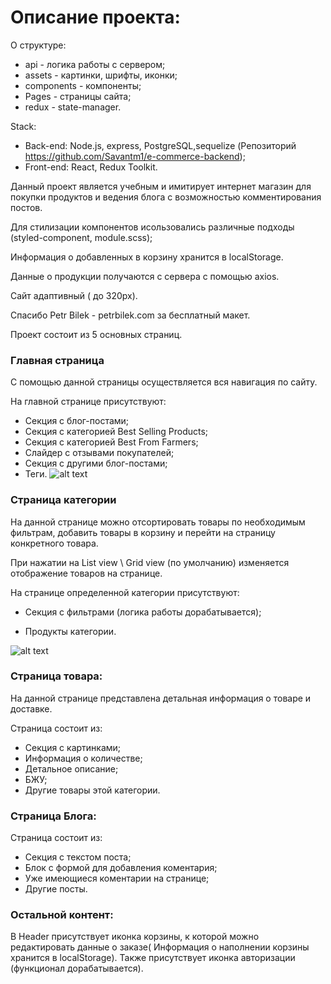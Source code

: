  Описание проекта:
=====================

О структуре: 
- api - логика работы с сервером;
- assets - картинки, шрифты, иконки;
- components - компоненты;
- Pages - страницы сайта;
- redux - state-manager.

Stack:
  - Back-end: Node.js, express, PostgreSQL,sequelize (Репозиторий https://github.com/Savantm1/e-commerce-backend);
  - Front-end: React, Redux Toolkit.

Данный проект является учебным и имитирует интернет магазин для покупки продуктов и ведения блога с возможностью комментирования постов.

Для стилизации компонентов исользовались различные подходы (styled-component, module.scss);

Информация о добавленных в корзину хранится в localStorage.

Данные о продукции получаются с сервера с помощью axios.

Сайт адаптивный ( до 320px).

Спасибо Petr Bilek - petrbilek.com за бесплатный макет. 

Проект состоит из 5 основных страниц.

### Главная страница
  
С помощью данной страницы осуществляется вся навигация по сайту.


На главной странице присутствуют:
  
  - Секция с блог-постами;
  - Секция с категорией Best Selling Products;
  - Секция с категорией Best From Farmers;
  - Слайдер с отзывами покупателей;
  - Секция с другими блог-постами;
  - Теги.
![alt text](descriptionProject/MainPage-1.PNG )

### Страница категории

  На данной странице можно отсортировать товары по необходимым фильтрам, добавить товары в корзину и перейти на страницу конкретного товара.
  
  При нажатии на List view \ Grid view (по умолчанию) изменяется отображение товаров на странице. 
  

На странице определенной категории присутствуют:
  
  - Секция с фильтрами (логика работы дорабатывается);
  
  - Продукты категории.
  
![alt text](descriptionProject/MainPage-1.PNG )


### Страница товара:

На данной странице представлена детальная информация о товаре и доставке.

Страница состоит из: 
 - Секция с картинками;
 - Информация о количестве;
 - Детальное описание;
 - БЖУ;
 - Другие товары этой категории.

### Страница Блога:

Страница состоит из: 
 - Секция с текстом поста;
 - Блок с формой для добавления коментария;
 - Уже имеющиеся коментарии на странице;
 - Другие посты.

### Остальной контент:
В Header присутствует иконка корзины, к которой можно редактировать данные о заказе( Информация о наполнении корзины хранится в localStorage). Также  присутствует иконка авторизации (функционал дорабатывается).
